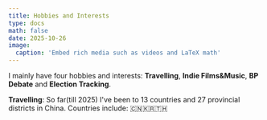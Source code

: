 ```yaml
---
title: Hobbies and Interests
type: docs
math: false
date: 2025-10-26
image:
  caption: 'Embed rich media such as videos and LaTeX math'
---
```


I mainly have four hobbies and interests: **Travelling**, **Indie Films&Music**, **BP Debate** and **Election Tracking**.

**Travelling**: So far(till 2025) I've been to 13 countries and 27 provincial districts in China. Countries include: 🇨🇳🇰🇷🇹🇭

